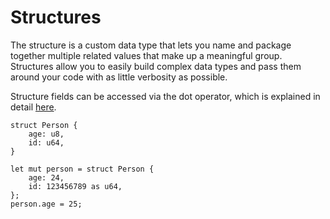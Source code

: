 # Structures

The structure is a custom data type that lets you name and package together
multiple related values that make up a meaningful group. Structures allow you
to easily build complex data types and pass them around your code with as little
verbosity as possible.

Structure fields can be accessed via the dot operator, which is explained in
detail [here](../../05-operators/00-overview.md).

```rust,no_run,noplaypen
struct Person {
    age: u8,
    id: u64,
}

let mut person = struct Person {
    age: 24,
    id: 123456789 as u64,
};
person.age = 25;
```
